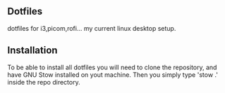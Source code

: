 ## Dotfiles
  dotfiles for i3,picom,rofi...
  my current linux desktop setup.

## Installation
 To be able to install all dotfiles you will need to clone the repository, and have GNU Stow installed on yout machine.
 Then you simply type 'stow .' inside the repo directory.
